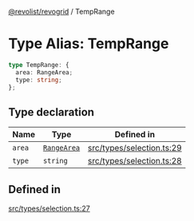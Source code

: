 [@revolist/revogrid](README.md) / TempRange

# Type Alias: TempRange

```ts
type TempRange: {
  area: RangeArea;
  type: string;
};
```

## Type declaration

| Name | Type | Defined in |
| ------ | ------ | ------ |
| `area` | [`RangeArea`](TypeAlias.RangeArea.md) | [src/types/selection.ts:29](https://github.com/revolist/revogrid/blob/2f44a261094fb5584023b62ddfd589facc70cf92/src/types/selection.ts#L29) |
| `type` | `string` | [src/types/selection.ts:28](https://github.com/revolist/revogrid/blob/2f44a261094fb5584023b62ddfd589facc70cf92/src/types/selection.ts#L28) |

## Defined in

[src/types/selection.ts:27](https://github.com/revolist/revogrid/blob/2f44a261094fb5584023b62ddfd589facc70cf92/src/types/selection.ts#L27)
